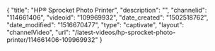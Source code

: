 {
    "title": "HP&reg; Sprocket Photo Printer",
    "description": "",
    "channelid": "114661406",
    "videoid": "109969932",
    "date_created": "1502518762",
    "date_modified": "1516670477",
    "type": "captivate",
    "layout": "channelVideo",
    "url": "\/latest-videos\/hp-sprocket-photo-printer\/114661406-109969932"
}
